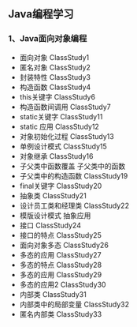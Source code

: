## Java编程学习

### 1、Java面向对象编程
- 面向对象 ClassStudy1
- 匿名对象 ClassStudy2
- 封装特性 ClassStudy3
- 构造函数 ClassStudy4
- this关键字 ClassStudy6
- 构造函数间调用 ClassStudy7
- static关键字 ClassStudy11
- static 应用 ClassStudy12
- 对象初始化过程 ClassStudy13
- 单例设计模式 ClassStudy15
- 对象继承 ClassStudy16
- 子父类中函数覆盖 子父类中的函数
- 子父类中的构造函数 ClassStudy19
- final关键字 ClassStudy20
- 抽象类 ClassStudy21
- 设计员工类和经理类 ClassStudy22
- 模版设计模式 抽象应用
- 接口 ClassStudy24
- 接口的特点 ClassStudy25
- 面向对象多态 ClassStudy26
- 多态的应用 ClassStudy27
- 多态的特点 ClassStudy28
- 多态的应用 ClassStudy29
- 多态的应用2 ClassStudy30
- 内部类 ClassStudy31
- 内部类中的局部变量 ClassStudy32
- 匿名内部类 ClassStudy33